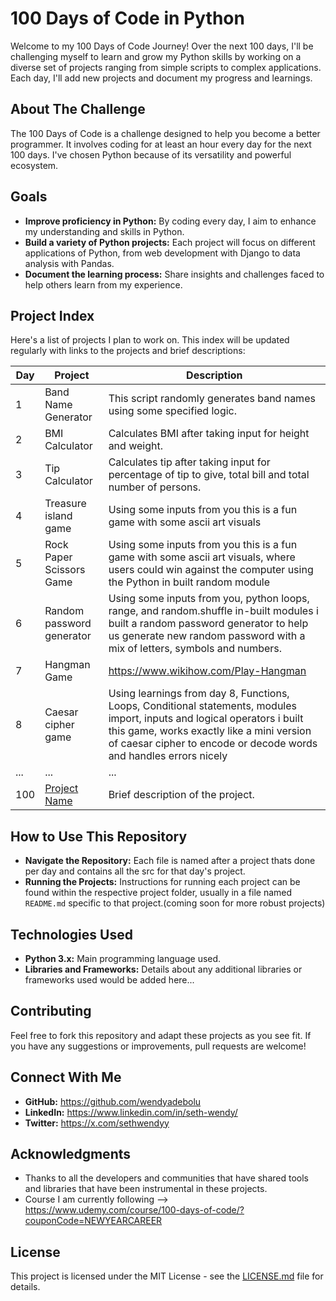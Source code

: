 # 100 Days of Code in Python

Welcome to my 100 Days of Code Journey! Over the next 100 days, I'll be challenging myself to learn and grow my Python skills by working on a diverse set of projects ranging from simple scripts to complex applications. Each day, I'll add new projects and document my progress and learnings.

## About The Challenge

The 100 Days of Code is a challenge designed to help you become a better programmer. It involves coding for at least an hour every day for the next 100 days. I've chosen Python because of its versatility and powerful ecosystem.

## Goals

- **Improve proficiency in Python:** By coding every day, I aim to enhance my understanding and skills in Python.
- **Build a variety of Python projects:** Each project will focus on different applications of Python, from web development with Django to data analysis with Pandas.
- **Document the learning process:** Share insights and challenges faced to help others learn from my experience.

## Project Index

Here's a list of projects I plan to work on. This index will be updated regularly with links to the projects and brief descriptions:

| Day | Project | Description |
|-----|---------|-------------|
| 1   | Band Name Generator | This script randomly generates band names using some specified logic. |
| 2   | BMI Calculator | Calculates BMI after taking input for height and weight. |
| 3   | Tip Calculator | Calculates tip after taking input for percentage of tip to give, total bill and total number of persons. |
| 4   | Treasure island game |  Using some inputs from you this is a fun game with some ascii art visuals|
| 5  | Rock Paper Scissors Game |  Using some inputs from you this is a fun game with some ascii art visuals, where users could win against the computer using the Python in built random module|
| 6  | Random password generator |  Using some inputs from you, python loops, range, and random.shuffle in-built modules i built a random password generator to help us generate new random password with a mix of letters, symbols and numbers.|
| 7  | Hangman Game |  https://www.wikihow.com/Play-Hangman|
| 8  | Caesar cipher game |  Using learnings from day 8, Functions, Loops, Conditional statements, modules import, inputs and logical operators i built this game, works exactly like a mini version of caesar cipher to encode or decode words and handles errors nicely
| ... | ...     | ...         |
| 100 | [Project Name](Link-to-project) | Brief description of the project. |

## How to Use This Repository

- **Navigate the Repository:** Each file is named after a project thats done per day and contains all the src for that day's project.
- **Running the Projects:** Instructions for running each project can be found within the respective project folder, usually in a file named `README.md` specific to that project.(coming soon for more robust projects)

## Technologies Used

- **Python 3.x:** Main programming language used.
- **Libraries and Frameworks:** Details about any additional libraries or frameworks used would be added here...

## Contributing

Feel free to fork this repository and adapt these projects as you see fit. If you have any suggestions or improvements, pull requests are welcome!

## Connect With Me

- **GitHub:** https://github.com/wendyadebolu
- **LinkedIn:** https://www.linkedin.com/in/seth-wendy/
- **Twitter:** https://x.com/sethwendyy

## Acknowledgments

- Thanks to all the developers and communities that have shared tools and libraries that have been instrumental in these projects.
- Course I am currently following --> https://www.udemy.com/course/100-days-of-code/?couponCode=NEWYEARCAREER

## License

This project is licensed under the MIT License - see the [LICENSE.md](LICENSE.md) file for details.
